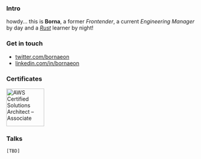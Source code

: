 ### Intro

howdy... this is **Borna**, a former _Frontender_, a current _Engineering Manager_ by day and a _[Rust](https://www.rust-lang.org/)_ learner by night!

### Get in touch

- [twitter.com/bornaeon](https://twitter.com/bornaeon)
- [linkedin.com/in/bornaeon](https://www.linkedin.com/in/bornaeon/)

### Certificates

<a href="https://www.credly.com/badges/89a0c700-e339-4fcc-8826-196dfa447d2c" target="_blank"><img src="https://images.credly.com/size/680x680/images/0e284c3f-5164-4b21-8660-0d84737941bc/image.png" alt="AWS Certified Solutions Architect – Associate" width="100"/></a>

### Talks

`[TBD]`
